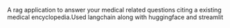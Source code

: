 A rag application to answer your medical related questions citing a existing medical encyclopedia.Used langchain along with huggingface and streamlit
